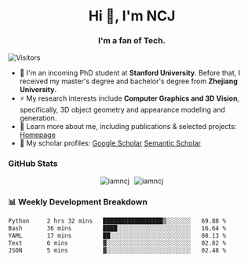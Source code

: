 <h1 align="center">Hi 👋, I'm NCJ</h1>
<h3 align="center">I'm a fan of Tech.</h3>

![Visitors](https://visitor-badge.laobi.icu/badge?page_id=iamNCJ)

- 🌱 I'm an incoming PhD student at **Stanford University**. Before that, I received my master's degree and bachelor's degree from **Zhejiang University**.
- ⚡ My research interests include **Computer Graphics and 3D Vision**, specifically, 3D object geometry and appearance modeling and generation.
- 🚀 Learn more about me, including publications & selected projects: [Homepage](https://www.chong-zeng.com)
- 📖 My scholar profiles: [Google Scholar](https://scholar.google.com/citations?user=4dID7zIAAAAJ) [Semantic Scholar](https://www.semanticscholar.org/author/Chong-Zeng/2223946708)

</p>

<h3 align="left">GitHub Stats</h3>

<div style="display: flex; gap: 10px; justify-content: center; align-items: center;">
  <img src="https://github-readme-stats.vercel.app/api?username=iamncj&show_icons=true&locale=en" alt="iamncj" />
  <img src="https://github-readme-streak-stats-omega-eight.vercel.app/?user=iamncj&card_width=467" alt="iamncj" />
</div>

<h3 align="left">📊 Weekly Development Breakdown</h3>

<!--START_SECTION:waka-->

```txt
Python     2 hrs 32 mins   █████████████████▒░░░░░░░   69.88 %
Bash       36 mins         ████░░░░░░░░░░░░░░░░░░░░░   16.64 %
YAML       17 mins         ██░░░░░░░░░░░░░░░░░░░░░░░   08.13 %
Text       6 mins          ▓░░░░░░░░░░░░░░░░░░░░░░░░   02.82 %
JSON       5 mins          ▓░░░░░░░░░░░░░░░░░░░░░░░░   02.48 %
```

<!--END_SECTION:waka-->
